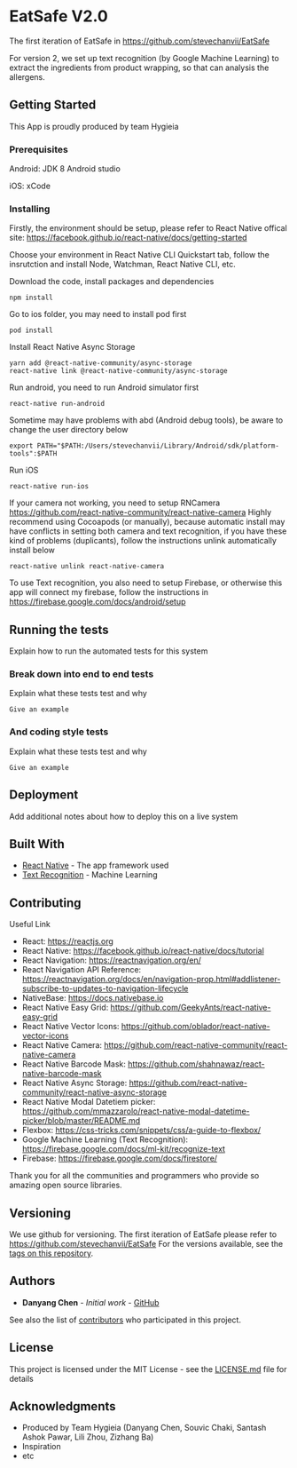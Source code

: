 # EatSafe V2.0

The first iteration of EatSafe in https://github.com/stevechanvii/EatSafe

For version 2, we set up text recognition (by Google Machine Learning) to extract the ingredients
from product wrapping, so that can analysis the allergens.

## Getting Started

This App is proudly produced by team Hygieia

### Prerequisites

Android:
JDK 8
Android studio

iOS:
xCode

### Installing

Firstly, the environment should be setup, please refer to React Native offical site: https://facebook.github.io/react-native/docs/getting-started

Choose your environment in React Native CLI Quickstart tab, follow the insrutction and install Node, Watchman, React Native CLI, etc.


Download the code, install packages and dependencies

```
npm install
```

Go to ios folder, you may need to install pod first
```
pod install
```

Install React Native Async Storage
```
yarn add @react-native-community/async-storage
react-native link @react-native-community/async-storage
```

Run android, you need to run Android simulator first

```
react-native run-android
```

Sometime may have problems with abd (Android debug tools), be aware to change the user directory below
```
export PATH="$PATH:/Users/stevechanvii/Library/Android/sdk/platform-tools":$PATH
```

Run iOS
```
react-native run-ios
```
If your camera not working, you need to setup RNCamera https://github.com/react-native-community/react-native-camera
Highly recommend using Cocoapods (or manually), because automatic install may have conflicts in setting both camera and text recognition, if you have these kind of problems (duplicants), follow the instructions unlink automatically install below
```
react-native unlink react-native-camera
```

To use Text recognition, you also need to setup Firebase, or otherwise this app will connect my firebase, follow the instructions in https://firebase.google.com/docs/android/setup

## Running the tests

Explain how to run the automated tests for this system

### Break down into end to end tests

Explain what these tests test and why

```
Give an example
```

### And coding style tests

Explain what these tests test and why

```
Give an example
```

## Deployment

Add additional notes about how to deploy this on a live system

## Built With

* [React Native](https://facebook.github.io/react-native/docs/tutorial) - The app framework used
* [Text Recognition](https://firebase.google.com/docs/ml-kit/recognize-text) - Machine Learning

## Contributing

Useful Link
* React: https://reactjs.org
* React Native: https://facebook.github.io/react-native/docs/tutorial
* React Navigation: https://reactnavigation.org/en/
* React Navigation API Reference: https://reactnavigation.org/docs/en/navigation-prop.html#addlistener-subscribe-to-updates-to-navigation-lifecycle
* NativeBase: https://docs.nativebase.io
* React Native Easy Grid: https://github.com/GeekyAnts/react-native-easy-grid
* React Native Vector Icons: https://github.com/oblador/react-native-vector-icons
* React Native Camera: https://github.com/react-native-community/react-native-camera
* React Native Barcode Mask: https://github.com/shahnawaz/react-native-barcode-mask
* React Native Async Storage: https://github.com/react-native-community/react-native-async-storage
* React Native Modal Datetiem picker: https://github.com/mmazzarolo/react-native-modal-datetime-picker/blob/master/README.md
* Flexbox: https://css-tricks.com/snippets/css/a-guide-to-flexbox/
* Google Machine Learning (Text Recognition): https://firebase.google.com/docs/ml-kit/recognize-text
* Firebase: https://firebase.google.com/docs/firestore/


Thank you for all the communities and programmers who provide so amazing open source libraries. 

## Versioning

We use github for versioning. The first iteration of EatSafe please refer to https://github.com/stevechanvii/EatSafe For the versions available, see the [tags on this repository](https://github.com/stevechanvii/EatSafe-v2). 

## Authors

* **Danyang Chen** - *Initial work* - [GitHub](https://github.com/stevechanvii)

See also the list of [contributors](https://github.com/your/project/contributors) who participated in this project.

## License

This project is licensed under the MIT License - see the [LICENSE.md](LICENSE.md) file for details

## Acknowledgments

* Produced by Team Hygieia (Danyang Chen, Souvic Chaki, Santash Ashok Pawar, Lili Zhou, Zizhang Ba)
* Inspiration
* etc
